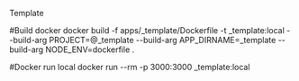 Template

#Build docker
docker build -f apps/_template/Dockerfile -t _template:local --build-arg PROJECT=@_template --build-arg APP_DIRNAME=_template --build-arg NODE_ENV=dockerfile .

#Docker run local
docker run --rm -p 3000:3000 _template:local
